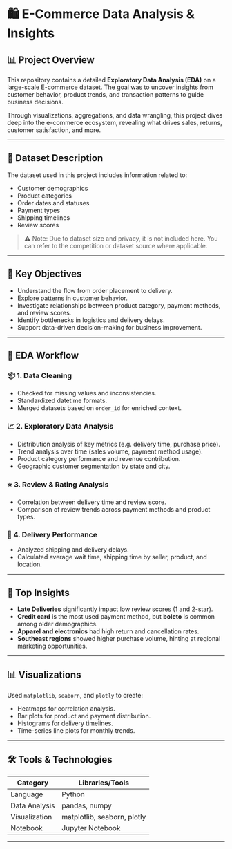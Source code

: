 # 🛍️ E-Commerce Data Analysis & Insights


## 📊 Project Overview

This repository contains a detailed **Exploratory Data Analysis (EDA)** on a large-scale E-commerce dataset. The goal was to uncover insights from customer behavior, product trends, and transaction patterns to guide business decisions.

Through visualizations, aggregations, and data wrangling, this project dives deep into the e-commerce ecosystem, revealing what drives sales, returns, customer satisfaction, and more.

---

## 🧾 Dataset Description

The dataset used in this project includes information related to:
- Customer demographics
- Product categories
- Order dates and statuses
- Payment types
- Shipping timelines
- Review scores

> ⚠️ Note: Due to dataset size and privacy, it is not included here. You can refer to the competition or dataset source where applicable.

---

## 📌 Key Objectives

- Understand the flow from order placement to delivery.
- Explore patterns in customer behavior.
- Investigate relationships between product category, payment methods, and review scores.
- Identify bottlenecks in logistics and delivery delays.
- Support data-driven decision-making for business improvement.

---

## 📍 EDA Workflow

### 📦 1. Data Cleaning
- Checked for missing values and inconsistencies.
- Standardized datetime formats.
- Merged datasets based on `order_id` for enriched context.

### 📈 2. Exploratory Data Analysis
- Distribution analysis of key metrics (e.g. delivery time, purchase price).
- Trend analysis over time (sales volume, payment method usage).
- Product category performance and revenue contribution.
- Geographic customer segmentation by state and city.

### ⭐ 3. Review & Rating Analysis
- Correlation between delivery time and review score.
- Comparison of review trends across payment methods and product types.

### 🚚 4. Delivery Performance
- Analyzed shipping and delivery delays.
- Calculated average wait time, shipping time by seller, product, and location.

---

## 📌 Top Insights

- **Late Deliveries** significantly impact low review scores (1 and 2-star).
- **Credit card** is the most used payment method, but **boleto** is common among older demographics.
- **Apparel and electronics** had high return and cancellation rates.
- **Southeast regions** showed higher purchase volume, hinting at regional marketing opportunities.

---

## 📊 Visualizations

Used `matplotlib`, `seaborn`, and `plotly` to create:
- Heatmaps for correlation analysis.
- Bar plots for product and payment distribution.
- Histograms for delivery timelines.
- Time-series line plots for monthly trends.

---

## 🛠️ Tools & Technologies

| Category        | Libraries/Tools                        |
|----------------|----------------------------------------|
| Language        | Python                                 |
| Data Analysis   | pandas, numpy                          |
| Visualization   | matplotlib, seaborn, plotly            |
| Notebook        | Jupyter Notebook                       |

---
